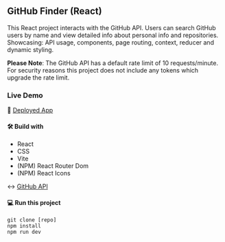 ## GitHub Finder (React)

This React project interacts with the GitHub API. Users can search GitHub users by name and view detailed info about personal info and repositories. Showcasing: API usage, components, page routing, context, reducer and dynamic styling. <br/>

**Please Note**: The GitHub API has a default rate limit of 10 requests/minute. For security reasons this project does not include any tokens which upgrade the rate limit.

### Live Demo

🚀 [Deployed App](https://sunny-entremet-05c3ac.netlify.app/)

#### 🛠️ Build with

- React
- CSS
- Vite
- (NPM) React Router Dom
- (NPM) React Icons

↔️ [GitHub API](https://api.github.com/)

#### 💻 Run this project

```
git clone [repo]
npm install
npm run dev
```
